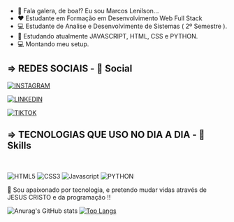 - 👋 Fala galera, de boa!? Eu sou Marcos Lenilson...
- ❤ Estudante em Formação em Desenvolvimento Web Full Stack 
- 💻 Estudante de Analise e Desenvolvimente de Sistemas ( 2º Semestre ).
- 🌱 Estudando atualmente JAVASCRIPT, HTML, CSS e PYTHON.
- 💻 Montando meu setup.

<h2>=> REDES SOCIAIS - 👨 Social</h2>

[![INSTAGRAM](https://img.shields.io/badge/Instagram-E4405F?style=for-the-badge&logo=instagram&logoColor=white)](https://www.instagram.com/marcos_lenilson/)

[![LINKEDIN](https://img.shields.io/badge/LinkedIn-0077B5?style=for-the-badge&logo=linkedin&logoColor=white)](https://www.linkedin.com/in/marcos-lenilson/)

[![TIKTOK](https://img.shields.io/badge/TikTok-000000?style=for-the-badge&logo=tiktok&logoColor=white)](https://www.tiktok.com/@marcos_futurodev)

<h2> => TECNOLOGIAS QUE USO NO DIA A DIA - 🚀 Skills</h2>
<BR>


  ![HTML5](https://img.shields.io/badge/HTML5-E34F26?style=for-the-badge&logo=html5&logoColor=white) 
  ![CSS3](https://img.shields.io/badge/CSS3-1572B6?style=for-the-badge&logo=css3&logoColor=white) 
  ![Javascript](https://img.shields.io/badge/JavaScript-F7DF1E?style=for-the-badge&logo=javascript&logoColor=black) 
  ![PYTHON](https://img.shields.io/badge/Python-14354C?style=for-the-badge&logo=python&logoColor=white) 

  
🙏 Sou apaixonado por tecnologia, e pretendo mudar vidas através de JESUS CRISTO e da programação !!

  
<!--   ![Lenilson GitHub stats](https://github-readme-stats.vercel.app/api?username=MarcosLenilson&show_icons=true&theme=radical)


<div >
  <a href="https://github.com/MarcosLenilson">
  <img height="120em" src="https://github-readme-stats.vercel.app/api/top-langs/?username=marcoslenilson&layout=compact&langs_count=7&theme=dracula"/>
 
</div> -->

  ![Anurag's GitHub stats](https://github-readme-stats.vercel.app/api?username=MarcosLenilson&show_icons=true&theme=transparent)
  [![Top Langs](https://github-readme-stats.vercel.app/api/top-langs/?username=MarcosLenilson&layout=compact)](https://github.com/anuraghazra/github-readme-stats)
